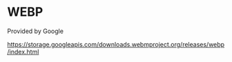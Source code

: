 # WEBP

Provided by Google

https://storage.googleapis.com/downloads.webmproject.org/releases/webp/index.html